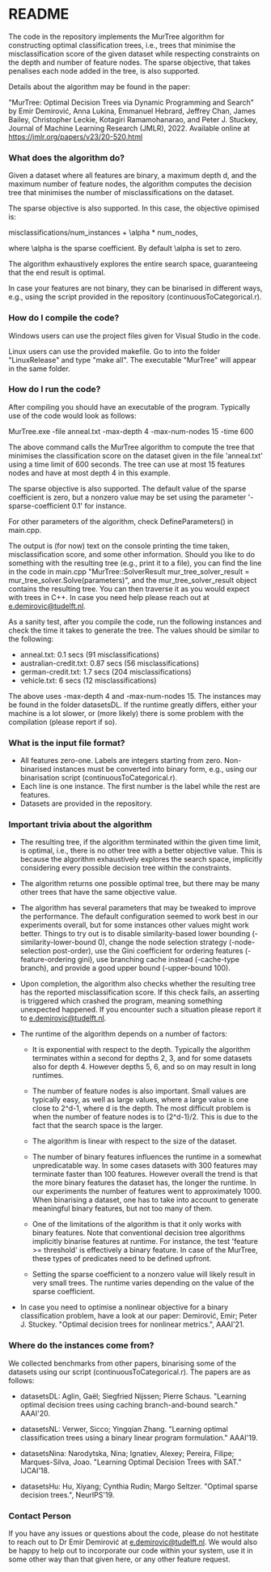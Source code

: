 # README #

The code in the repository implements the MurTree algorithm for constructing optimal classification trees, i.e., trees that minimise the misclassification score of the given dataset while respecting constraints on the depth and number of feature nodes. The sparse objective, that takes penalises each node added in the tree, is also supported. 

Details about the algorithm may be found in the paper:

"MurTree: Optimal Decision Trees via Dynamic Programming and Search" by Emir Demirović, Anna Lukina, Emmanuel Hebrard, Jeffrey Chan, James Bailey, Christopher Leckie, Kotagiri Ramamohanarao, and Peter J. Stuckey, Journal of Machine Learning Research (JMLR), 2022. Available online at https://jmlr.org/papers/v23/20-520.html

### What does the algorithm do? ###

Given a dataset where all features are binary, a maximum depth d, and the maximum number of feature nodes, the algorithm computes the decision tree that minimises the number of misclassifications on the dataset. 

The sparse objective is also supported. In this case, the objective opimised is:

misclassifications/num_instances + \alpha * num_nodes, 

where \alpha is the sparse coefficient. By default \alpha is set to zero.

The algorithm exhaustively explores the entire search space, guaranteeing that the end result is optimal.

In case your features are not binary, they can be binarised in different ways, e.g., using the script provided in the repository (continuousToCategorical.r).

### How do I compile the code? ###

Windows users can use the project files given for Visual Studio in the code.

Linux users can use the provided makefile. Go to into the folder "LinuxRelease" and type "make all". The executable "MurTree" will appear in the same folder.

### How do I run the code? ###

After compiling you should have an executable of the program. Typically use of the code would look as follows:

MurTree.exe -file anneal.txt -max-depth 4 -max-num-nodes 15 -time 600

The above command calls the MurTree algorithm to compute the tree that minimises the classification score on the dataset given in the file 'anneal.txt' using a time limit of 600 seconds. The tree can use at most 15 features nodes and have at most depth 4 in this example.

The sparse objective is also supported. The default value of the sparse coefficient is zero, but a nonzero value may be set using the parameter '-sparse-coefficient 0.1' for instance.

For other parameters of the algorithm, check DefineParameters() in main.cpp.

The output is (for now) text on the console printing the time taken, misclassification score, and some other information. Should you like to do something with the resulting tree (e.g., print it to a file), you can find the line in the code in main.cpp "MurTree::SolverResult mur_tree_solver_result = mur_tree_solver.Solve(parameters)", and the mur_tree_solver_result object contains the resulting tree. You can then traverse it as you would expect with trees in C++. In case you need help please reach out at e.demirovic@tudelft.nl.

As a sanity test, after you compile the code, run the following instances and check the time it takes to generate the tree. The values should be similar to the following:

* anneal.txt: 0.1 secs (91 misclassifications)
* australian-credit.txt: 0.87 secs (56 misclassifications)
* german-credit.txt: 1.7 secs (204 misclassifications)
* vehicle.txt: 6 secs (12 misclassifications)

The above uses -max-depth 4 and -max-num-nodes 15. The instances may be found in the folder datasetsDL. If the runtime greatly differs, either your machine is a lot slower, or (more likely) there is some problem with the compilation (please report if so).

### What is the input file format? ###

* All features zero-one. Labels are integers starting from zero. Non-binarised instances must be converted into binary form, e.g., using our binarisation script (continuousToCategorical.r).
* Each line is one instance. The first number is the label while the rest are features.
* Datasets are provided in the repository.

### Important trivia about the algorithm ###

* The resulting tree, if the algorithm terminated within the given time limit, is optimal, i.e., there is no other tree with a better objective value. This is because the algorithm exhaustively explores the search space, implicitly considering every possible decision tree within the constraints.

* The algorithm returns one possible optimal tree, but there may be many other trees that have the same objective value.

* The algorithm has several parameters that may be tweaked to improve the performance. The default configuration seemed to work best in our experiments overall, but for some instances other values might work better. Things to try out is to disable similarity-based lower bounding (-similarity-lower-bound 0), change the node selection strategy (-node-selection post-order), use the Gini coefficient for ordering features (-feature-ordering gini), use branching cache instead (-cache-type branch), and provide a good upper bound (-upper-bound 100). 

* Upon completion, the algorithm also checks whether the resulting tree has the reported misclassification score. If this check fails, an asserting is triggered which crashed the program, meaning something unexpected happened. If you encounter such a situation please report it to e.demirovic@tudelft.nl.

* The runtime of the algorithm depends on a number of factors:

	+ It is exponential with respect to the depth. Typically the algorithm terminates within a second for depths 2, 3, and for some datasets also for depth 4. However depths 5, 6, and so on may result in long runtimes. 

	+ The number of feature nodes is also important. Small values are typically easy, as well as large values, where a large value is one close to 2^d-1, where d is the depth. The most difficult problem is when the number of feature nodes is to (2^d-1)/2. This is due to the fact that the search space is the larger.

	+ The algorithm is linear with respect to the size of the dataset.

	+ The number of binary features influences the runtime in a somewhat unpredicatable way. In some cases datasets with 300 features may terminate faster than 100 features. However overall the trend is that the more binary features the dataset has, the longer the runtime. In our experiments the number of features went to approximately 1000. When binarising a dataset, one has to take into account to generate meaningful binary features, but not too many of them.

	+ One of the limitations of the algorithm is that it only works with binary features. Note that conventional decision tree algorithms implicitly binarise features at runtime. For instance, the test 'feature >= threshold' is effectively a binary feature. In case of the MurTree, these types of predicates need to be defined upfront.

	+ Setting the sparse coefficient to a nonzero value will likely result in very small trees. The runtime varies depending on the value of the sparse coefficient.

* In case you need to optimise a nonlinear objective for a binary classification problem, have a look at our paper: Demirović, Emir; Peter J. Stuckey. "Optimal decision trees for nonlinear metrics.", AAAI'21.

### Where do the instances come from? ###

We collected benchmarks from other papers, binarising some of the datasets using our script (continuousToCategorical.r). The papers are as follows:

* datasetsDL: Aglin, Gaël; Siegfried Nijssen; Pierre Schaus. "Learning optimal decision trees using caching branch-and-bound search." AAAI'20.

* datasetsNL: Verwer, Sicco; Yingqian Zhang. "Learning optimal classification trees using a binary linear program formulation." AAAI'19.

* datasetsNina: Narodytska, Nina; Ignatiev, Alexey; Pereira, Filipe; Marques-Silva, Joao. "Learning Optimal Decision Trees with SAT." IJCAI'18.

* datasetsHu: Hu, Xiyang; Cynthia Rudin; Margo Seltzer. "Optimal sparse decision trees.", NeurIPS'19.

### Contact Person ###

If you have any issues or questions about the code, please do not hestitate to reach out to Dr Emir Demirović at e.demirovic@tudelft.nl. We would also be happy to help out to incorporate our code within your system, use it in some other way than that given here, or any other feature request.